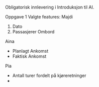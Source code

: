 Obligatorisk innlevering i Introduksjon til AI. 

Oppgave 1 
 Valgte features:
 Majdi
  1. Dato
  2. Passasjerer Ombord

 Aina
  - Planlagt Ankomst
  - Faktisk Ankomst
  
 Pia
  - Antall turer fordelt på kjøreretninger
  - 
